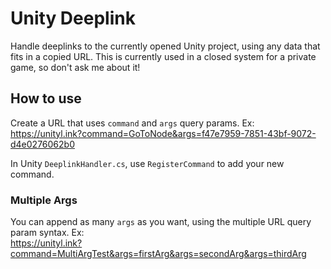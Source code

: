 # Unity Deeplink
Handle deeplinks to the currently opened Unity project, using any data that fits in a copied URL. This is currently used in a closed system for a private game, so don't ask me about it!

## How to use
Create a URL that uses `command` and `args` query params. Ex:  
https://unityl.ink?command=GoToNode&args=f47e7959-7851-43bf-9072-d4e0276062b0

In Unity `DeeplinkHandler.cs`, use `RegisterCommand` to add your new command.

### Multiple Args
You can append as many `args` as you want, using the multiple URL query param syntax. Ex:  
https://unityl.ink?command=MultiArgTest&args=firstArg&args=secondArg&args=thirdArg
